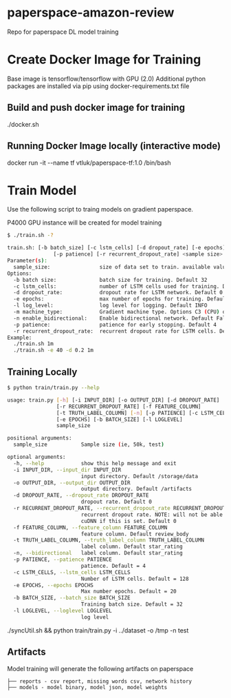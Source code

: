 # paperspace-amazon-review
Repo for paperspace DL model training


# Create Docker Image for Training

Base image is tensorflow/tensorflow with GPU (2.0)
Additional python packages are installed via pip using docker-requirements.txt file

## Build and push docker image for training

./docker.sh

## Running Docker Image locally (interactive mode)

docker run -it --name tf vtluk/paperspace-tf:1.0 /bin/bash


# Train Model

Use the following script to traing models on gradient paperspace.

P4000 GPU instance will be created for model training

```bash
$ ./train.sh -?

train.sh: [-b batch_size] [-c lstm_cells] [-d dropout_rate] [-e epochs] [-l log_level] [-m machine_type]
               [-p patience] [-r recurrent_dropout_rate] <sample size>
Parameter(s):
  sample_size:                size of data set to train. available values: test, 50k, 100k, 200k, 500k, 1m, 2m, 4m, all
Options:
  -b batch size:              batch size for training. Default 32
  -c lstm_cells:              number of LSTM cells used for training. Default 128
  -d dropout_rate:            dropout rate for LSTM network. Default 0
  -e epochs:                  max number of epochs for training. Default 20
  -l log_level:               log level for logging. Default INFO
  -m machine_type:            Gradient machine type. Options C3 (CPU) or P4000 (GPU). Default P4000
  -n enable_bidirectional:    Enable bidirectional network. Default False
  -p patience:                patience for early stopping. Default 4
  -r recurrent_dropout_rate:  recurrent dropout rate for LSTM cells. Default 0
Example:
  ./train.sh 1m
  ./train.sh -e 40 -d 0.2 1m
```

## Training Locally

```bash
$ python train/train.py --help

usage: train.py [-h] [-i INPUT_DIR] [-o OUTPUT_DIR] [-d DROPOUT_RATE]
                [-r RECURRENT_DROPOUT_RATE] [-f FEATURE_COLUMN]
                [-t TRUTH_LABEL_COLUMN] [-n] [-p PATIENCE] [-c LSTM_CELLS]
                [-e EPOCHS] [-b BATCH_SIZE] [-l LOGLEVEL]
                sample_size

positional arguments:
  sample_size           Sample size (ie, 50k, test)

optional arguments:
  -h, --help            show this help message and exit
  -i INPUT_DIR, --input_dir INPUT_DIR
                        input directory. Default /storage/data
  -o OUTPUT_DIR, --output_dir OUTPUT_DIR
                        output directory. Default /artifacts
  -d DROPOUT_RATE, --dropout_rate DROPOUT_RATE
                        dropout rate. Default 0
  -r RECURRENT_DROPOUT_RATE, --recurrent_dropout_rate RECURRENT_DROPOUT_RATE
                        recurrent dropout rate. NOTE: will not be able to
                        cuDNN if this is set. Default 0
  -f FEATURE_COLUMN, --feature_column FEATURE_COLUMN
                        feature column. Default review_body
  -t TRUTH_LABEL_COLUMN, --truth_label_column TRUTH_LABEL_COLUMN
                        label column. Default star_rating
  -n, --bidirectional   label column. Default star_rating
  -p PATIENCE, --patience PATIENCE
                        patience. Default = 4
  -c LSTM_CELLS, --lstm_cells LSTM_CELLS
                        Number of LSTM cells. Default = 128
  -e EPOCHS, --epochs EPOCHS
                        Max number epochs. Default = 20
  -b BATCH_SIZE, --batch_size BATCH_SIZE
                        Training batch size. Default = 32
  -l LOGLEVEL, --loglevel LOGLEVEL
                        log level
```

./syncUtil.sh &&  python train/train.py -i ../dataset -o /tmp -n test

## Artifacts

Model training will generate the following artifacts on paperspace

```log
├── reports - csv report, missing words csv, network history
├── models - model binary, model json, model weights
```



  

